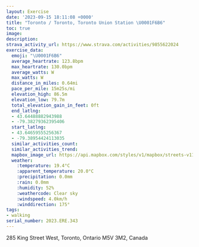```yaml
---
layout: Exercise
date: '2023-09-15 18:11:08 +0000'
title: "Toronto / Toronto, Toronto Union Station \U0001F6B6"
toc: true
image:
description:
strava_activity_url: https://www.strava.com/activities/9855622024
exercise_data:
  emoji: "\U0001F6B6"
  average_heartrate: 123.8bpm
  max_heartrate: 130.0bpm
  average_watts: W
  max_watts: W
  distance_in_miles: 0.64mi
  pace_per_mile: 15m25s/mi
  elevation_high: 86.5m
  elevation_low: 79.7m
  total_elevation_gain_in_feet: 0ft
  end_latlng:
  - 43.64488882943988
  - -79.38279362395406
  start_latlng:
  - 43.64659555256367
  - -79.38954424113035
  similar_activities_count:
  similar_activities_trend:
  mapbox_image_url: https://api.mapbox.com/styles/v1/mapbox/streets-v11/static/path-5+787af2-1.0(gxkiGtmpcN%5BiCa%40sCEc%40%3FOFQJKtA%7B%40%7C%40s%40l%40WVY%40OGc%40i%40%7DBGa%40%40YJW),pin-s-s+e5b22e(-79.38795,43.64692),pin-s-f+89ae00(-79.38399000000003,43.64628)/auto/800x800?access_token=pk.eyJ1Ijoiam9zaGJlY2ttYW4iLCJhIjoiY205eWR2aDd1MWZ6djJrbXc4a3M0bWZleiJ9.XiG9OWkNcZk2QzjJbxLB4A
  weather:
    :temperature: 19.4°C
    :apparent_temperature: 20.0°C
    :precipitation: 0.0mm
    :rain: 0.0mm
    :humidity: 52%
    :weathercode: Clear sky
    :windspeed: 4.0km/h
    :winddirection: 175°
tags:
- walking
serial_number: 2023.ERE.343
---
```

285 King Street West, Toronto, Ontario M5V 3M2, Canada
